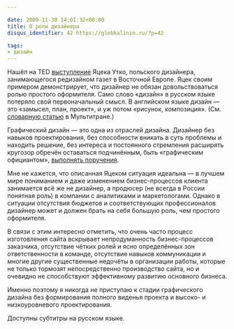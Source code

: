 ```yaml
---

date: 2009-11-30 14:01:32+00:00
title: О роли дизайнера
disqus_identifier: 42 https://glebkalinin.ru/?p=42

tags:
- дизайн
---
```


Нашёл на TED [выступление](http://www.ted.com/talks/jacek_utko_asks_can_design_save_the_newspaper.html) Яцека Утко, польского дизайнера, занимающегося редизайном газет в Восточной Европе. Яцек своим примером демонстрирует, что дизайнер не обязан довольствоваться ролью простого оформителя. Само слово «дизайн» в русском языке потеряло свой первоначальный смысл. В английском языке дизайн — это «замысел, план, проект», и уж потом «рисунок, композиция». (См. [словарную статью](http://www.multitran.ru/c/m.exe?CL=1&l1=1&s=design) в Мультитране.) 

<!-- more -->

Графический дизайн — это одна из отраслей дизайна. Дизайнер без навыков проектирования, без способности вникать в суть проблемы и находить решение, без интереса и постоянного стремления расширять кругозор обречён оставаться подчинённым, быть «графическим официантом», [выполнять поручения](http://37signals.com/svn/posts/1818-stop-following-directions-and-start-designing). 

Мне не кажется, что описанная Яцеком ситуация идеальна — в лучшем мире пониманием и даже изменением бизнес-процессов клиента занимается всё же не дизайнер, а продюсер (не всегда в России понятная роль) в компании с аналитиками и маркетологами. Однако в ситуации отсутствия бюджетов и соответствующих профессионалов дизайнер может и должен брать на себя большую роль, чем простого оформителя.

В связи с этим интересно отметить, что очень часто процесс изготовления сайта вскрывает непродуманность бизнес-процессов заказчика, отсутствие чётких ролей и ясно определённых зон ответственности в команде, отсутствие навыков коммуникации и многие другие существенные недочёты в организации работы, которые не только тормозят непосредственно производство сайта, но и очевидно не способствуют эффективному развитию основного бизнеса.

Именно поэтому я никогда не приступаю к стадии графического дизайна без формирования полного виденья проекта и высоко- и низкоуровневого проектирования.

  
Доступны субтитры на русском языке.
